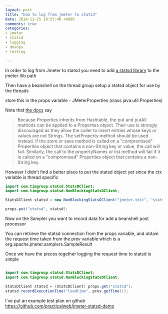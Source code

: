 ```yaml
---
layout: post
title: "how to log from jmeter to statsd"
date: 2014-11-25 19:57:40 +0000
comments: true
categories: 
- jmeter
- statsd
- logging
- devops
- testing

---
```


In order to log from Jmeter to statsd you need to add [a statsd library](https://github.com/tim-group/java-statsd-client/releases/download/v3.0.1/java-statsd-client-3.0.1.jar) to the jmeter /lib path 

Then have a beanshell on the thread group setup a statsd object for use by the threads

store this in the props variable - JMeterProperties (class java.util.Properties)

Note that [the docs](https://docs.oracle.com/javase/7/docs/api/java/util/Properties.html) say 

> Because Properties inherits from Hashtable, the put and putAll methods can be applied to a Properties object. Their use is strongly discouraged as they allow the caller to insert entries whose keys or values are not Strings. The setProperty method should be used instead. If the store or save method is called on a "compromised" Properties object that contains a non-String key or value, the call will fail. Similarly, the call to the propertyNames or list method will fail if it is called on a "compromised" Properties object that contains a non-String key.

However I didn't find a better place to put the statsd object yet since the ctx variable is thread specific

```java
import com.timgroup.statsd.StatsDClient;
import com.timgroup.statsd.NonBlockingStatsDClient;

StatsDClient statsd = new NonBlockingStatsDClient("jmeter.test", "statsd.exapmle.com", 8125);

props.put("statsd", statsd);

```


Now on the Sampler you want to record data for add a beanshell post processor

You can retrieve the statsd connection from the props variable, and obtain the request time taken from the prev variable which is a org.apache.jmeter.samplers.SampleResult 

Once we have the pieces together logging the request time to statsd is simple

```java

import com.timgroup.statsd.StatsDClient;
import com.timgroup.statsd.NonBlockingStatsDClient;

StatsDClient statsd = (StatsDClient) props.get("statsd");
statsd.recordExecutionTime("loadtime", prev.getTime());

```

I've put an example test plan on github https://github.com/practicalweb/jmeter-statsd-demo
